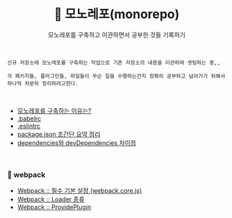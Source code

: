 <h1 align="center">🦄 모노레포(monorepo)</h1>
<p align="center">모노레포를 구축하고 이관하면서 공부한 것들 기록하기</p>

<br>

```
신규 저장소에 모노레포를 구축하는 작업으로 기존 저장소의 내용을 이관하여 셋팅하는 중,,

각 패키지들, 플러그인들, 파일들이 무슨 일을 수행하는건지 정확히 공부하고 넘어가기 위해서
하나씩 차분히 정리하려고한다.
```

<br>

- [모노레포를 구축하는 이유는?](https://github.com/mireyhgnay/fe-working-record/blob/main/MonoRepo/%EB%AA%A8%EB%85%B8%EB%A0%88%ED%8F%AC%EB%A5%BC%20%EA%B5%AC%EC%B6%95%ED%95%98%EB%8A%94%20%EC%9D%B4%EC%9C%A0%EB%8A%94%3F.md)
- [.babelrc](https://github.com/mireyhgnay/fe-working-record/blob/main/MonoRepo/.babelrc.md)
- [.eslintrc](https://github.com/mireyhgnay/fe-working-record/blob/main/MonoRepo/.eslintrc.md)
- [package.json 초간단 요약 정리](https://github.com/mireyhgnay/fe-working-record/blob/main/MonoRepo/package.json%20%EC%B4%88%EA%B0%84%EB%8B%A8%20%EC%9A%94%EC%95%BD%20%EC%A0%95%EB%A6%AC.md)
- [dependencies와 devDependencies 차이점](https://github.com/mireyhgnay/fe-working-record/blob/main/MonoRepo/dependencies%EC%99%80%20devDependencies%20%EC%B0%A8%EC%9D%B4%EC%A0%90.md)

<br>

### 📁 webpack

- [Webpack :: 필수 기본 설정 (webpack.core.js)](<https://github.com/mireyhgnay/fe-working-record/blob/main/MonoRepo/webpack/Webpack%20%3A%3A%20%ED%95%84%EC%88%98%20%EA%B8%B0%EB%B3%B8%20%EC%84%A4%EC%A0%95%20(webpack.core.js).md>)
- [Webpack :: Loader 종류](https://github.com/mireyhgnay/fe-working-record/blob/main/MonoRepo/webpack/Webpack%20%3A%3A%20Loader%20%EC%A2%85%EB%A5%98.md)
- [Webpack :: ProvidePlugin](https://github.com/mireyhgnay/fe-working-record/blob/main/MonoRepo/webpack/Webpack%20%3A%3A%20ProvidePlugin.md)
